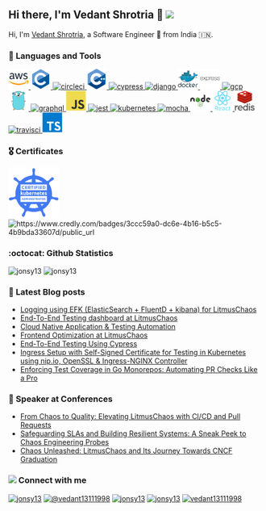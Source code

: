 ## Hi there, I'm Vedant Shrotria 👋 ![](https://komarev.com/ghpvc/?username=jonsy13&color=green&&style=flat)

Hi, I'm [Vedant Shrotria](https://www.linkedin.com/in/vedant-shrotria/), a Software Engineer 🚀 from India :india:.

### 🧰 Languages and Tools
<p align="left"> <a href="https://aws.amazon.com" target="_blank" rel="noreferrer"> <img src="https://raw.githubusercontent.com/devicons/devicon/master/icons/amazonwebservices/amazonwebservices-original-wordmark.svg" alt="aws" width="40" height="40"/> </a> <a href="https://www.cprogramming.com/" target="_blank" rel="noreferrer"> <img src="https://raw.githubusercontent.com/devicons/devicon/master/icons/c/c-original.svg" alt="c" width="40" height="40"/> </a> <a href="https://circleci.com" target="_blank" rel="noreferrer"> <img src="https://www.vectorlogo.zone/logos/circleci/circleci-icon.svg" alt="circleci" width="40" height="40"/> </a> <a href="https://www.w3schools.com/cpp/" target="_blank" rel="noreferrer"> <img src="https://raw.githubusercontent.com/devicons/devicon/master/icons/cplusplus/cplusplus-original.svg" alt="cplusplus" width="40" height="40"/> </a> <a href="https://www.cypress.io" target="_blank" rel="noreferrer"> <img src="https://raw.githubusercontent.com/simple-icons/simple-icons/6e46ec1fc23b60c8fd0d2f2ff46db82e16dbd75f/icons/cypress.svg" alt="cypress" width="40" height="40"/> </a> <a href="https://www.djangoproject.com/" target="_blank" rel="noreferrer"> <img src="https://cdn.worldvectorlogo.com/logos/django.svg" alt="django" width="40" height="40"/> </a> <a href="https://www.docker.com/" target="_blank" rel="noreferrer"> <img src="https://raw.githubusercontent.com/devicons/devicon/master/icons/docker/docker-original-wordmark.svg" alt="docker" width="40" height="40"/> </a> <a href="https://expressjs.com" target="_blank" rel="noreferrer"> <img src="https://raw.githubusercontent.com/devicons/devicon/master/icons/express/express-original-wordmark.svg" alt="express" width="40" height="40"/> </a> <a href="https://cloud.google.com" target="_blank" rel="noreferrer"> <img src="https://www.vectorlogo.zone/logos/google_cloud/google_cloud-icon.svg" alt="gcp" width="40" height="40"/> </a> <a href="https://golang.org" target="_blank" rel="noreferrer"> <img src="https://raw.githubusercontent.com/devicons/devicon/master/icons/go/go-original.svg" alt="go" width="40" height="40"/> </a> <a href="https://graphql.org" target="_blank" rel="noreferrer"> <img src="https://www.vectorlogo.zone/logos/graphql/graphql-icon.svg" alt="graphql" width="40" height="40"/> </a> <a href="https://developer.mozilla.org/en-US/docs/Web/JavaScript" target="_blank" rel="noreferrer"> <img src="https://raw.githubusercontent.com/devicons/devicon/master/icons/javascript/javascript-original.svg" alt="javascript" width="40" height="40"/> </a> <a href="https://jestjs.io" target="_blank" rel="noreferrer"> <img src="https://www.vectorlogo.zone/logos/jestjsio/jestjsio-icon.svg" alt="jest" width="40" height="40"/> </a> <a href="https://kubernetes.io" target="_blank" rel="noreferrer"> <img src="https://www.vectorlogo.zone/logos/kubernetes/kubernetes-icon.svg" alt="kubernetes" width="40" height="40"/> </a> <a href="https://mochajs.org" target="_blank" rel="noreferrer"> <img src="https://www.vectorlogo.zone/logos/mochajs/mochajs-icon.svg" alt="mocha" width="40" height="40"/> </a> <a href="https://nodejs.org" target="_blank" rel="noreferrer"> <img src="https://raw.githubusercontent.com/devicons/devicon/master/icons/nodejs/nodejs-original-wordmark.svg" alt="nodejs" width="40" height="40"/> </a> <a href="https://reactjs.org/" target="_blank" rel="noreferrer"> <img src="https://raw.githubusercontent.com/devicons/devicon/master/icons/react/react-original-wordmark.svg" alt="react" width="40" height="40"/> </a> <a href="https://redis.io" target="_blank" rel="noreferrer"> <img src="https://raw.githubusercontent.com/devicons/devicon/master/icons/redis/redis-original-wordmark.svg" alt="redis" width="40" height="40"/> </a> <a href="https://travis-ci.org" target="_blank" rel="noreferrer"> <img src="https://www.vectorlogo.zone/logos/travis-ci/travis-ci-icon.svg" alt="travisci" width="40" height="40"/> </a> <a href="https://www.typescriptlang.org/" target="_blank" rel="noreferrer"> <img src="https://raw.githubusercontent.com/devicons/devicon/master/icons/typescript/typescript-original.svg" alt="typescript" width="40" height="40"/> </a> </p>

### 🎖 Certificates
<p align="left"><img src="https://raw.githubusercontent.com/cncf/artwork/master/other/cka/color/kubernetes-cka-color.png" alt="https://www.credly.com/badges/3ccc59a0-dc6e-4b16-b5c5-4b9bda33607d/public_url" width="100" height="100"/><img src="https://images.credly.com/size/340x340/images/44715f7f-9b20-4176-866e-540c908dda60/blob" alt="https://www.credly.com/badges/3ccc59a0-dc6e-4b16-b5c5-4b9bda33607d/public_url" width="100" height="100"/>
</p>

### :octocat: Github Statistics

<p align="left">
<img  src="https://github-readme-stats.vercel.app/api?username=jonsy13&show_icons=true&theme=radical" alt="jonsy13" width="480" height="180" />
<img src="https://github-readme-stats.vercel.app/api/top-langs/?username=jonsy13&layout=compact&hide=html&theme=radical" alt="jonsy13"/>
</p>

### :card_index: Latest Blog posts
<!-- BLOG-POST-LIST:START -->
- [Logging using EFK (ElasticSearch + FluentD + kibana) for LitmusChaos](https://medium.com/@vedant13111998/logging-using-efk-for-litmuschaos-efaffecae7d6)
- [End-To-End Testing dashboard at LitmusChaos](https://medium.com/@vedant13111998/e2e-dashboard-at-litmuschaos-90af98e0a721)
- [Cloud Native Application & Testing Automation](https://medium.com/@vedant13111998/cloud-native-application-testing-automation-c986bbd84b28)
- [Frontend Optimization at LitmusChaos](https://medium.com/@vedant13111998/frontend-optimization-at-litmuschaos-2fc839911436)
- [End-To-End Testing Using Cypress](https://dev.to/litmus-chaos/cypress-end-to-end-testing-and-experience-cn4)
- [Ingress Setup with Self-Signed Certificate for Testing in Kubernetes using nip.io, OpenSSL & Ingress-NGINX Controller](https://medium.com/@vedant13111998/ingress-setup-with-self-signed-certificate-for-testing-in-kubernetes-a2969f518326)
- [Enforcing Test Coverage in Go Monorepos: Automating PR Checks Like a Pro](https://medium.com/@vedant13111998/enforcing-test-coverage-in-go-monorepos-automating-pr-checks-like-a-pro-4127e6bf045b)
<!-- BLOG-POST-LIST:END -->

### :card_index: Speaker at Conferences
<!-- BLOG-POST-LIST:START -->
- [From Chaos to Quality: Elevating LitmusChaos with CI/CD and Pull Requests](https://www.youtube.com/watch?v=hCJYv8uA88k&list=PLj6h78yzYM2NlSgX4uLuijL1IWy0fHl2U&index=6)
- [Safeguarding SLAs and Building Resilient Systems: A Sneak Peek to Chaos Engineering Probes](https://www.youtube.com/watch?v=Agd6OTE33L0&list=PLj6h78yzYM2P0vFbS4o1I0gRHSiXgLiEe&index=35&t=1962s)
- [Chaos Unleashed: LitmusChaos and Its Journey Towards CNCF Graduation](https://www.youtube.com/watch?v=beAoZ2fI-QQ&list=PLj6h78yzYM2MP0QhYFK8HOb8UqgbIkLMc&index=286&t=10s)
<!-- BLOG-POST-LIST:END -->

### <img src="https://media.giphy.com/media/LnQjpWaON8nhr21vNW/giphy.gif" height="32"></img> Connect with me 
<a href="https://www.linkedin.com/in/vedant-shrotria/" target="blank"><img align="center" src="https://img.shields.io/badge/linkedin-%230077B5.svg?&style=for-the-badge&logo=linkedin&logoColor=white" alt="jonsy13" /></a>
<a href="https://medium.com/@vedant13111998" target="blank"><img align="center" src="https://img.shields.io/badge/medium-%2312100E.svg?&style=for-the-badge&logo=medium&logoColor=white" alt="@vedant13111998" /></a>
<a href="https://dev.to/jonsy13" target="blank"><img align="center" src="https://img.shields.io/badge/dev.to-0A0A0A?style=for-the-badge&logo=dev.to&logoColor=white" alt="jonsy13" /></a>
<a href="https://twitter.com/vedantShrotria" target="blank"><img align="center" src="https://img.shields.io/badge/Twitter-1DA1F2?style=for-the-badge&logo=twitter&logoColor=white" alt="jonsy13" /></a>
<a href="https://www.hackerrank.com/vedant13111998" target="blank"><img align="center" src="https://raw.githubusercontent.com/rahuldkjain/github-profile-readme-generator/master/src/images/icons/Social/hackerrank.svg" alt="vedant13111998" height="30" width="40" /></a>
</p>


